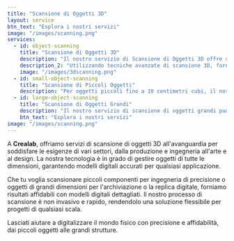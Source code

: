```yaml
---
title: "Scansione di Oggetti 3D"
layout: service
btn_text: "Esplora i nostri servizi"
image: "/images/scanning.png"
services:
  - id: object-scanning
    title: "Scansione di Oggetti 3D"
    description: "Il nostro servizio di Scansione di Oggetti 3D offre una scansione precisa per oggetti di varie dimensioni, da piccoli come 10 centimetri cubi a grandi fino a 3 metri di grandezza. Che tu abbia bisogno di scansioni dettagliate di componenti intricati o di modelli di grande scala, la nostra tecnologia cattura ogni dettaglio con precisione."
    description_2: "Utilizzando tecniche avanzate di scansione 3D, forniamo repliche digitali altamente accurate, ideali per il reverse engineering, l'archiviazione digitale o la preparazione di oggetti per la stampa 3D e la modellazione. Le nostre scansioni offrono dati completi, garantendo una rappresentazione digitale precisa e affidabile dell'oggetto."
    image: "/images/3dscanning.png"
  - id: small-object-scanning
    title: "Scansione di Piccoli Oggetti"
    description: "Per oggetti piccoli fino a 10 centimetri cubi, il nostro servizio di scansione cattura anche i dettagli più fini. Perfetto per parti intricate, piccoli componenti e oggetti artistici, garantiamo che ogni angolo e texture venga fedelmente riprodotto nel modello digitale."
  - id: large-object-scanning
    title: "Scansione di Oggetti Grandi"
    description: "Il nostro servizio di scansione di oggetti grandi può gestire oggetti fino a 3 metri di grandezza. Che si tratti di macchinari industriali, elementi architettonici o sculture di grandi dimensioni, forniamo scansioni 3D precise che catturano ogni dettaglio, indipendentemente dalla scala dell'oggetto."
    btn_text: "Esplora i nostri servizi"
image: "/images/scanning.png"
---
```

A **Crealab**, offriamo servizi di scansione di oggetti 3D all'avanguardia per soddisfare le esigenze di vari settori, dalla produzione e ingegneria all'arte e al design. La nostra tecnologia è in grado di gestire oggetti di tutte le dimensioni, garantendo modelli digitali accurati per qualsiasi applicazione.

Che tu voglia scansionare piccoli componenti per ingegneria di precisione o oggetti di grandi dimensioni per l'archiviazione o la replica digitale, forniamo risultati affidabili con modelli digitali dettagliati. Il nostro processo di scansione è non invasivo e rapido, rendendolo una soluzione flessibile per progetti di qualsiasi scala.

Lasciati aiutare a digitalizzare il mondo fisico con precisione e affidabilità, dai piccoli oggetti alle grandi strutture.
